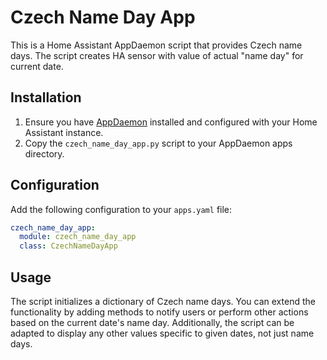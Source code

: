 # Czech Name Day App

This is a Home Assistant AppDaemon script that provides Czech name days. The script creates HA sensor with value of actual "name day" for current date.

## Installation

1. Ensure you have [AppDaemon](https://appdaemon.readthedocs.io/en/latest/INSTALL.html) installed and configured with your Home Assistant instance.
2. Copy the `czech_name_day_app.py` script to your AppDaemon apps directory.

## Configuration

Add the following configuration to your `apps.yaml` file:

```yaml
czech_name_day_app:
  module: czech_name_day_app
  class: CzechNameDayApp
```

## Usage

The script initializes a dictionary of Czech name days. You can extend the functionality by adding methods to notify users or perform other actions based on the current date's name day. Additionally, the script can be adapted to display any other values specific to given dates, not just name days.

